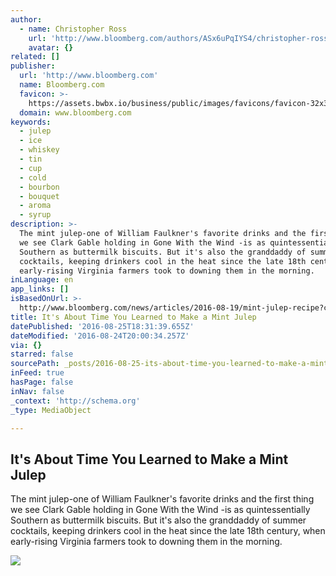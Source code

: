 ```yaml
---
author:
  - name: Christopher Ross
    url: 'http://www.bloomberg.com/authors/ASx6uPqIYS4/christopher-ross'
    avatar: {}
related: []
publisher:
  url: 'http://www.bloomberg.com'
  name: Bloomberg.com
  favicon: >-
    https://assets.bwbx.io/business/public/images/favicons/favicon-32x32-d2b81a9373.png
  domain: www.bloomberg.com
keywords:
  - julep
  - ice
  - whiskey
  - tin
  - cup
  - cold
  - bourbon
  - bouquet
  - aroma
  - syrup
description: >-
  The mint julep-one of William Faulkner's favorite drinks and the first thing
  we see Clark Gable holding in Gone With the Wind -is as quintessentially
  Southern as buttermilk biscuits. But it's also the granddaddy of summer
  cocktails, keeping drinkers cool in the heat since the late 18th century, when
  early-rising Virginia farmers took to downing them in the morning.
inLanguage: en
app_links: []
isBasedOnUrl: >-
  http://www.bloomberg.com/news/articles/2016-08-19/mint-julep-recipe?cmpid=BBD082416_PUR
title: It's About Time You Learned to Make a Mint Julep
datePublished: '2016-08-25T18:31:39.655Z'
dateModified: '2016-08-24T20:00:34.257Z'
via: {}
starred: false
sourcePath: _posts/2016-08-25-its-about-time-you-learned-to-make-a-mint-julep.md
inFeed: true
hasPage: false
inNav: false
_context: 'http://schema.org'
_type: MediaObject

---
```

<article style=""><h1>It's About Time You Learned to Make a Mint Julep</h1><p>The mint julep-one of William Faulkner's favorite drinks and the first thing we see Clark Gable holding in Gone With the Wind -is as quintessentially Southern as buttermilk biscuits. But it's also the granddaddy of summer cocktails, keeping drinkers cool in the heat since the late 18th century, when early-rising Virginia farmers took to downing them in the morning.</p><img src="https://assets.bwbx.io/images/users/iqjWHBFdfxIU/i_m7LlhQqWeo/v0/-1x-1.jpg" /></article>